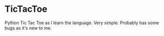 # TicTacToe
Python Tic Tac Toe as I learn the language.  Very simple.  Probably has some bugs as it's new to me.
